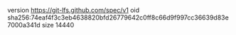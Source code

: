 version https://git-lfs.github.com/spec/v1
oid sha256:74eaf4f3c3eb4638820bfd26779642c0ff8c66d9f997cc36639d83e7000a341d
size 14440

